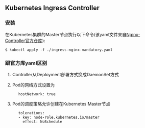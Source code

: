 ## Kubernetes Ingress Controller

### 安装

在Kubernetes集群的Master节点执行以下命令(该yaml文件来自[Nginx-Controller官方仓库](https://github.com/kubernetes/ingress-nginx/blob/master/deploy/static/mandatory.yaml)):
```
$ kubectl apply -f ./ingress-nginx-mandatory.yaml
```

### 跟官方库yaml区别

1. Controller从Deployment部署方式换成DaemonSet方式

2. Pod的网络方式设置为

```
      hostNetwork: true
```

3. Pod的调度策略允许创建在Kubernetes Master节点

```
      tolerations:
      - key: node-role.kubernetes.io/master
        effect: NoSchedule
```
